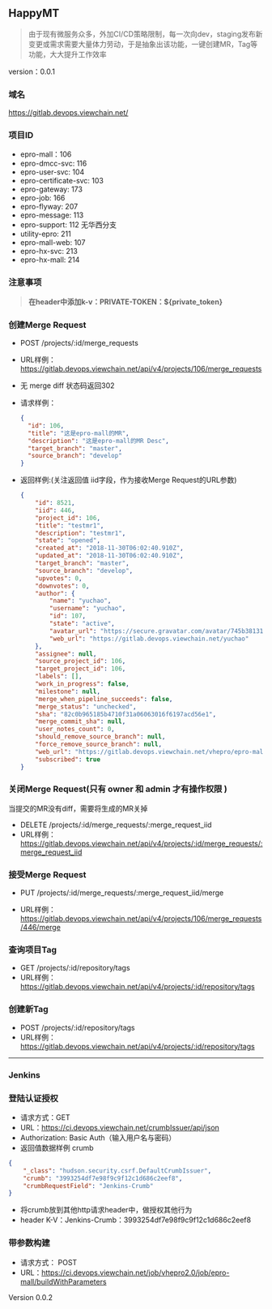 ## HappyMT

> 由于现有微服务众多，外加CI/CD策略限制，每一次向dev，staging发布新变更或需求需要大量体力劳动，于是抽象出该功能，一键创建MR，Tag等功能，大大提升工作效率

version：0.0.1



### 域名

https://gitlab.devops.viewchain.net/



### 项目ID

+ epro-mall：106
+ epro-dmcc-svc: 116
+ epro-user-svc: 104
+ epro-certificate-svc: 103
+ epro-gateway: 173
+ epro-job: 166
+ epro-flyway: 207
+ epro-message: 113
+ epro-support: 112   无华西分支
+ utility-epro: 211
+ epro-mall-web: 107
+ epro-hx-svc: 213
+ epro-hx-mall: 214




### 注意事项

> **在header中添加k-v：PRIVATE-TOKEN：${private_token}**



### 创建Merge Request

+ POST /projects/:id/merge_requests

+ URL样例：https://gitlab.devops.viewchain.net/api/v4/projects/106/merge_requests

+ 无 merge diff 状态码返回302

+ 请求样例：

  ```json
  {
    "id": 106,
    "title": "这是epro-mall的MR",
    "description": "这是epro-mall的MR Desc",
    "target_branch": "master",
    "source_branch": "develop"
  }
  ```

+ 返回样例:(关注返回值 iid字段，作为接收Merge Request的URL参数)

  ```json
  {
      "id": 8521,
      "iid": 446,
      "project_id": 106,
      "title": "testmr1",
      "description": "testmr1",
      "state": "opened",
      "created_at": "2018-11-30T06:02:40.910Z",
      "updated_at": "2018-11-30T06:02:40.910Z",
      "target_branch": "master",
      "source_branch": "develop",
      "upvotes": 0,
      "downvotes": 0,
      "author": {
          "name": "yuchao",
          "username": "yuchao",
          "id": 107,
          "state": "active",
          "avatar_url": "https://secure.gravatar.com/avatar/745b38131b41889c81917539ec2a9c03?s=80&d=identicon",
          "web_url": "https://gitlab.devops.viewchain.net/yuchao"
      },
      "assignee": null,
      "source_project_id": 106,
      "target_project_id": 106,
      "labels": [],
      "work_in_progress": false,
      "milestone": null,
      "merge_when_pipeline_succeeds": false,
      "merge_status": "unchecked",
      "sha": "82c0b965185b4710f31a06063016f6197acd56e1",
      "merge_commit_sha": null,
      "user_notes_count": 0,
      "should_remove_source_branch": null,
      "force_remove_source_branch": null,
      "web_url": "https://gitlab.devops.viewchain.net/vhepro/epro-mall/merge_requests/446",
      "subscribed": true
  }
  ```




### 关闭Merge Request(只有 owner 和 admin 才有操作权限 )
当提交的MR没有diff，需要将生成的MR关掉

+ DELETE /projects/:id/merge_requests/:merge_request_iid
+ URL样例：https://gitlab.devops.viewchain.net/api/v4/projects/:id/merge_requests/:merge_request_iid




### 接受Merge Request

+ PUT /projects/:id/merge_requests/:merge_request_iid/merge


+ URL样例： https://gitlab.devops.viewchain.net/api/v4/projects/106/merge_requests/446/merge



### 

### 查询项目Tag

+ GET /projects/:id/repository/tags
+ URL样例：https://gitlab.devops.viewchain.net/api/v4/projects/:id/repository/tags



### 创建新Tag

+ POST /projects/:id/repository/tags
+ URL样例：https://gitlab.devops.viewchain.net/api/v4/projects/:id/repository/tags


------



### Jenkins

### 登陆认证授权

+ 请求方式：GET
+ URL：https://ci.devops.viewchain.net/crumbIssuer/api/json
+ Authorization: Basic Auth（输入用户名与密码）
+ 返回值数据样例 crumb

```json
{
    "_class": "hudson.security.csrf.DefaultCrumbIssuer",
    "crumb": "3993254df7e98f9c9f12c1d686c2eef8",
    "crumbRequestField": "Jenkins-Crumb"
}
```

+ 将crumb放到其他http请求header中，做授权其他行为
+ header K-V：Jenkins-Crumb：3993254df7e98f9c9f12c1d686c2eef8



### 带参数构建

+ 请求方式： POST
+ URL：https://ci.devops.viewchain.net/job/vhepro2.0/job/epro-mall/buildWithParameters

Version 0.0.2